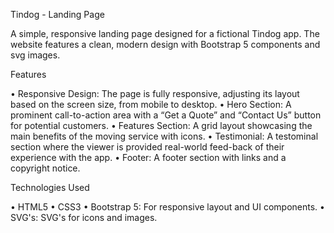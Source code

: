 Tindog - Landing Page

A simple, responsive landing page designed for a fictional Tindog app. The website features a clean, modern design with Bootstrap 5 components and svg images.

Features

•	Responsive Design: The page is fully responsive, adjusting its layout based on the screen size, from mobile to desktop.
•	Hero Section: A prominent call-to-action area with a “Get a Quote” and “Contact Us” button for potential customers.
•	Features Section: A grid layout showcasing the main benefits of the moving service with icons.
•	Testimonial: A testominal section where the viewer is provided real-world feed-back of their experience with the app.
•	Footer: A footer section with links and a copyright notice.


Technologies Used

•	HTML5
•	CSS3
•	Bootstrap 5: For responsive layout and UI components.
•	SVG's: SVG's for icons and images.
